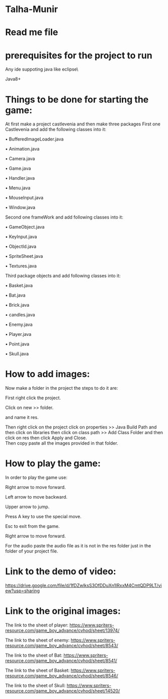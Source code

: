 # Talha-Munir
# Read me file
# prerequisites for the project to run

Any ide suppoting java like eclipse\

Java8+

# Things to be done for starting the game:

At first make a project castlevenia and then make three packages First one Castlevenia and add the following classes into it:

•	BufferedImageLoader.java

•	Animation.java

•	Camera.java

•	Game.java

•	Handler.java

•	Menu.java

•	MouseInput.java

•	Window.java

Second one frameWork and add following classes into it:

•	GameObject.java

•	KeyInput.java

•	ObjectId.java

•	SpriteSheet.java

•	Textures.java

Third package objects and add following classes into it:

•	Basket.java

•	Bat.java

•	Brick.java

•	candles.java

•	Enemy.java

•	Player.java

•	Point.java

•	Skull.java
# How to add images:

Now make a folder in the project the steps to do it are:

First right click the project.

Click on new >> folder.

and name it res.

Then right click on the project click on properties >> Java Build Path and then click on libraries then click on class path >> Add Class Folder and then click on res then click Apply and Close.  
Then copy paste all the images provided in that folder. 

# How to play the game:

In order to play the game use:


Right arrow to move forward.

Left arrow to move backward.

Upper arrow to jump.

Press A key to use the special move. 

Esc to exit from the game.

Right arrow to move forward.

For the audio paste the audio file as it is not in the res folder just in the folder of your project file.

# Link to the demo of video:

https://drive.google.com/file/d/1fDZwlksS3OfDDuXn1lRxxM4CmtQDP9LT/view?usp=sharing

# Link to the original images:

The link to the sheet of player: https://www.spriters-resource.com/game_boy_advance/cvhod/sheet/13974/

The link to the sheet of enemy: https://www.spriters-resource.com/game_boy_advance/cvhod/sheet/8543/

The link to the sheet of Bat: https://www.spriters-resource.com/game_boy_advance/cvhod/sheet/8541/

The link to the sheet of Basket: https://www.spriters-resource.com/game_boy_advance/cvhod/sheet/8546/

The link to the sheet of Skull: https://www.spriters-resource.com/game_boy_advance/cvhod/sheet/14520/


